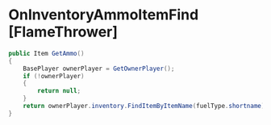 <Badge type="danger" text="Carbon Compatible"/><Badge type="warning" text="Oxide Compatible"/>
# OnInventoryAmmoItemFind [FlameThrower]
```csharp
public Item GetAmmo()
{
	BasePlayer ownerPlayer = GetOwnerPlayer();
	if (!ownerPlayer)
	{
		return null;
	}
	return ownerPlayer.inventory.FindItemByItemName(fuelType.shortname);
}

```
